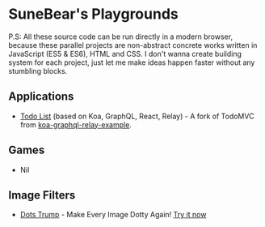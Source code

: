 # SuneBear's Playgrounds
P.S: All these source code can be run directly in a modern browser, because these parallel projects are non-abstract concrete works written in JavaScript (ES5 & ES6), HTML and CSS. I don't wanna create building system for each project, just let me make ideas happen faster without any stumbling blocks.

## Applications
- [Todo List](./src/applications/todolist-koa-graphql-react-relay) (based on Koa, GraphQL, React, Relay) - A fork of TodoMVC from [koa-graphql-relay-example](https://github.com/chentsulin/koa-graphql-relay-example).

## Games
- Nil

## Image Filters
- [Dots Trump](./src/image-filters/dots-trump) - Make Every Image Dotty Again! [Try it now](https://sunebear.github.io/SB-Playgrounds/image-filters/dots-trump)
